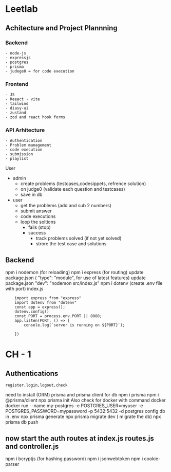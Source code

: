 # Leetlab
## Achitecture and Project Plannning
### Backend
    - node-js
    - expressjs
    - postgres
    - prisma
    - judege0 = for code execution

### Frontend
    - JS
    - Reeact - vite
    - tailwind
    - diasy-ui
    - zustand
    - zod and react hook forms

### API Arhitecture
    - Authentication
    - Problem management
    - code execution
    - submission
    - playlist

User 
- admin
    - create problems (testcases,codesippets, refrence solution)
    - on judge0 (validate each question and testcases)
    - save in db
- user
    - get the problems (add and sub 2 numbers)
    - submit answer
    - code executions
    - loop the soltions
        - fails (stop)
        - success 
            - track problems solved (if not yet solved)
            - strore the test case and solutions


## Backend
npm i nodemon (for reloading)
npm i express (for routing)
update package.json (  "type": "module", for use of latest features)
update package.json  "dev": "nodemon src/index.js"
npm i dotenv (create .env file with port)
    index.js
```
    import express from "express"
    import dotenv from "dotenv"
    const app = express();
    dotenv.config()
    const PORT = process.env.PORT || 8080;
    app.listen(PORT, () => {
        console.log(`server is running on ${PORT}`);
        
    })
```

# CH - 1 
## Authentications
    register,login,logout,check

need to install (ORM) prisma and prisma client for db
npm i prisma
npm i @prisma/client
npx prisma init
Also check for docker with command docker
    docker run --name my-postgres -e POSTGRES_USER=myuser -e POSTGRES_PASSWORD=mypassword -p 5432:5432 -d postgres
    config db in .env
npx prisma generate
npx prisma migrate dev ( migrate the db)
npx prisma db push

## now start the auth routes at index.js routes.js and controller.js
npm i bcryptjs (for hashing password)
npm i jsonwebtoken
npm i cookie-parser


